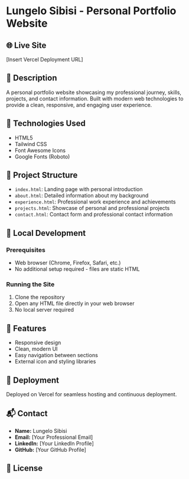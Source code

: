 # Lungelo Sibisi - Personal Portfolio Website

## 🌐 Live Site
[Insert Vercel Deployment URL]

## 📝 Description
A personal portfolio website showcasing my professional journey, skills, projects, and contact information. Built with modern web technologies to provide a clean, responsive, and engaging user experience.

## 🚀 Technologies Used
- HTML5
- Tailwind CSS
- Font Awesome Icons
- Google Fonts (Roboto)

## 📂 Project Structure
- `index.html`: Landing page with personal introduction
- `about.html`: Detailed information about my background
- `experience.html`: Professional work experience and achievements
- `projects.html`: Showcase of personal and professional projects
- `contact.html`: Contact form and professional contact information

## 🔧 Local Development
### Prerequisites
- Web browser (Chrome, Firefox, Safari, etc.)
- No additional setup required - files are static HTML

### Running the Site
1. Clone the repository
2. Open any HTML file directly in your web browser
3. No local server required

## 🌈 Features
- Responsive design
- Clean, modern UI
- Easy navigation between sections
- External icon and styling libraries

## 🚀 Deployment
Deployed on Vercel for seamless hosting and continuous deployment.

## 📬 Contact
- **Name:** Lungelo Sibisi
- **Email:** [Your Professional Email]
- **LinkedIn:** [Your LinkedIn Profile]
- **GitHub:** [Your GitHub Profile]

## 📄 License
